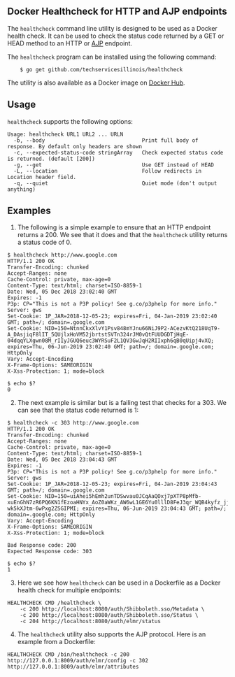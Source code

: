 Docker Healthcheck for HTTP and AJP endpoints
----------------------------------------------

The `healthcheck` command line utility is designed to be used as a
Docker health check. It can be used to check the status code returned
by a GET or HEAD method to an HTTP or [AJP](https://tomcat.apache.org/connectors-doc/ajp/ajpv13a.html) endpoint.

The `healthcheck` program can be installed using the following command:
```
    $ go get github.com/techservicesillinois/healthcheck
```
The utility is also available as a Docker image on [Docker Hub](https://hub.docker.com/r/techservicesillinois/healthcheck/).

Usage
-----

`healthcheck` supports the following options:

```
Usage: healthcheck URL1 URL2 ... URLN
  -b, --body                               Print full body of response. By default only headers are shown
  -c, --expected-status-code stringArray   Check expected status code is returned. (default [200])
  -g, --get                                Use GET instead of HEAD
  -L, --location                           Follow redirects in Location header field.
  -q, --quiet                              Quiet mode (don't output anything)
```

Examples
--------

1) The following is a simple example to ensure that an HTTP endpoint
returns a 200. We see that it does and that the `healthcheck` utility
returns a status code of 0.

```
$ healthcheck http://www.google.com
HTTP/1.1 200 OK
Transfer-Encoding: chunked
Accept-Ranges: none
Cache-Control: private, max-age=0
Content-Type: text/html; charset=ISO-8859-1
Date: Wed, 05 Dec 2018 23:02:40 GMT
Expires: -1
P3p: CP="This is not a P3P policy! See g.co/p3phelp for more info."
Server: gws
Set-Cookie: 1P_JAR=2018-12-05-23; expires=Fri, 04-Jan-2019 23:02:40 GMT; path=/; domain=.google.com
Set-Cookie: NID=150=NtnnCkxXlvY1Psv848mYJnu66NiJ9P2-ACezvKtQ218UqT9-A_DAsjiqF8lIT_5QUjlxHoVM52jbrtstSVTn324rJM0vQtFUUDGDTjHqE-04dqqYLXgwn08M_rIIyJGUQ6euc3WYRSuF2L1QV3GwJqH2RIIxph6qB0qUipj4vXQ; expires=Thu, 06-Jun-2019 23:02:40 GMT; path=/; domain=.google.com; HttpOnly
Vary: Accept-Encoding
X-Frame-Options: SAMEORIGIN
X-Xss-Protection: 1; mode=block

$ echo $?
0
```

2) The next example is similar but is a failing test that checks
for a 303. We can see that the status code returned is 1:
```
$ healthcheck -c 303 http://www.google.com
HTTP/1.1 200 OK
Transfer-Encoding: chunked
Accept-Ranges: none
Cache-Control: private, max-age=0
Content-Type: text/html; charset=ISO-8859-1
Date: Wed, 05 Dec 2018 23:04:43 GMT
Expires: -1
P3p: CP="This is not a P3P policy! See g.co/p3phelp for more info."
Server: gws
Set-Cookie: 1P_JAR=2018-12-05-23; expires=Fri, 04-Jan-2019 23:04:43 GMT; path=/; domain=.google.com
Set-Cookie: NID=150=uiAhei5hEmh2unTDSwvau0JCqAaQOxj7pXTP8pMfb-xuEnGhN7zR6PQ6KN1fEzoaHNYx_AoZ0aWKz_AW6wL1GE6Yu0lllD8FeJ3qr_WQB4kyfz_jjUg87a9butktDK5NH3iTfxo7fTWB5LvmOi4L-wk5kXJtm-6wPxg2ZSGIPMI; expires=Thu, 06-Jun-2019 23:04:43 GMT; path=/; domain=.google.com; HttpOnly
Vary: Accept-Encoding
X-Frame-Options: SAMEORIGIN
X-Xss-Protection: 1; mode=block

Bad Response code: 200
Expected Response code: 303

$ echo $?
1
```

3) Here we see how `healthcheck` can be used in a Dockerfile as a
Docker health check for multiple endpoints:
```
HEALTHCHECK CMD /healthcheck \
    -c 200 http://localhost:8080/auth/Shibboleth.sso/Metadata \
    -c 200 http://localhost:8080/auth/Shibboleth.sso/Status \
    -c 204 http://localhost:8080/auth/elmr/status
```

4) The `healthcheck` utility also supports the AJP protocol. Here
is an example from a Dockerfile:
```
HEALTHCHECK CMD /bin/healthcheck -c 200 http://127.0.0.1:8009/auth/elmr/config -c 302 http://127.0.0.1:8009/auth/elmr/attributes
```
